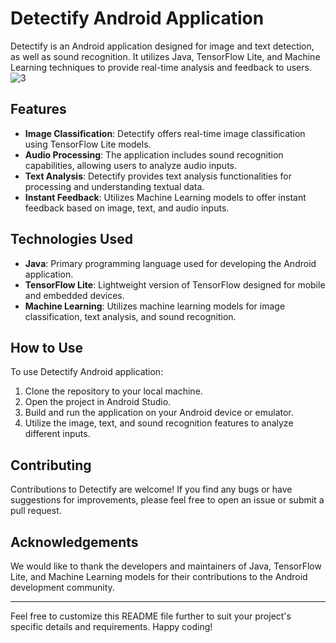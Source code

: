 # Detectify Android Application

Detectify is an Android application designed for image
 and text detection, as well as sound recognition. It utilizes Java, TensorFlow Lite, and Machine Learning techniques to provide real-time analysis and feedback to users.
 ![3](https://github.com/abhayjoshi201/ML-app/assets/105213625/235c3148-9d31-4c99-8c8e-843f6c3bca76)

## Features

- **Image Classification**: Detectify offers real-time image classification using TensorFlow Lite models.
- **Audio Processing**: The application includes sound recognition capabilities, allowing users to analyze audio inputs.
- **Text Analysis**: Detectify provides text analysis functionalities for processing and understanding textual data.
- **Instant Feedback**: Utilizes Machine Learning models to offer instant feedback based on image, text, and audio inputs.

## Technologies Used

- **Java**: Primary programming language used for developing the Android application.
- **TensorFlow Lite**: Lightweight version of TensorFlow designed for mobile and embedded devices.
- **Machine Learning**: Utilizes machine learning models for image classification, text analysis, and sound recognition.

## How to Use

To use Detectify Android application:

1. Clone the repository to your local machine.
2. Open the project in Android Studio.
3. Build and run the application on your Android device or emulator.
4. Utilize the image, text, and sound recognition features to analyze different inputs.

## Contributing

Contributions to Detectify are welcome! If you find any bugs or have suggestions for improvements, please feel free to open an issue or submit a pull request.

## Acknowledgements

We would like to thank the developers and maintainers of Java, TensorFlow Lite, and Machine Learning models for their contributions to the Android development community.

---

Feel free to customize this README file further to suit your project's specific details and requirements. Happy coding!
